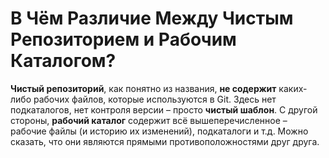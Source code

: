 В Чём Различие Между Чистым Репозиторием и Рабочим Каталогом?
=====================

**Чистый репозиторий**, как понятно из названия, **не содержит** каких-либо рабочих файлов, которые используются в Git. Здесь нет подкаталогов, нет контроля версии – просто **чистый шаблон**. С другой стороны, **рабочий каталог** содержит всё вышеперечисленное – рабочие файлы (и историю их изменений), подкаталоги и т.д. Можно сказать, что они являются прямыми противоположностями друг друга.
